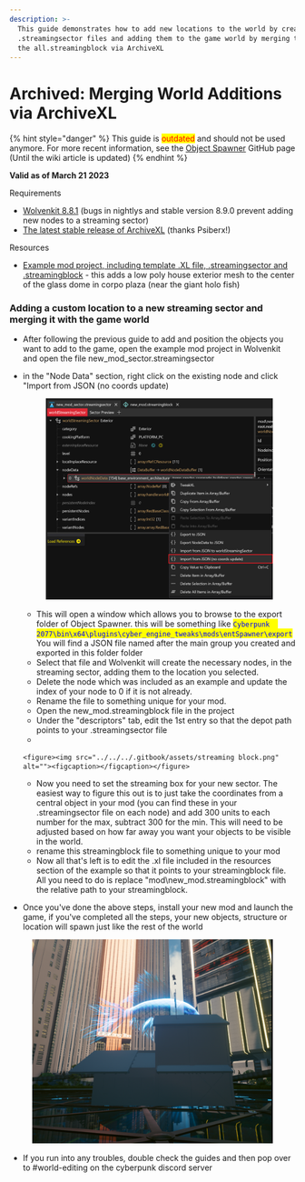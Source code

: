 ```yaml
---
description: >-
  This guide demonstrates how to add new locations to the world by creating new
  .streamingsector files and adding them to the game world by merging them with
  the all.streamingblock via ArchiveXL
---
```


# Archived: Merging World Additions via ArchiveXL

{% hint style="danger" %}
This guide is <mark style="color:red;">outdated</mark> and should not be used anymore. For more recent information, see the [Object Spawner](https://github.com/justarandomguyintheinternet/CP77_entSpawner?tab=readme-ov-file#installation) GitHub page (Until the wiki article is updated)
{% endhint %}

**Valid as of March 21 2023**

Requirements

* [Wolvenkit 8.8.1](https://github.com/WolvenKit/WolvenKit/releases/tag/8.8.1) (bugs in nightlys and stable version 8.9.0 prevent adding new nodes to a streaming sector)&#x20;
* [The latest stable release of ArchiveXL](https://github.com/psiberx/cp2077-archive-xl/releases)  (thanks Psiberx!)&#x20;

Resources

* [Example mod project, including template .XL file, .streamingsector and .streamingblock](https://mega.nz/file/LUFX1RhC#UWw91FcCmWa8bcBJYBGoDVgueYXp93zLLq3MjeCgQ9c) - this adds a low poly house exterior mesh to the center of the glass dome in corpo plaza (near the giant holo fish)

### Adding a custom location to a new streaming sector and merging it with the game world

* After following the previous guide to add and position the objects you want to add to the game, open the example mod project in Wolvenkit and open the file new\_mod\_sector.streamingsector&#x20;
*   in the "Node Data" section, right click on the existing node and click "Import from JSON (no coords update)&#x20;

    <figure><img src="../../../.gitbook/assets/import from json.png" alt=""><figcaption></figcaption></figure>

    * This will open a window which allows you to browse to the export folder of Object Spawner. this will be something like <mark style="color:blue;">`Cyberpunk  2077\bin\x64\plugins\cyber_engine_tweaks\mods\entSpawner\export`</mark> You will find a JSON file named after the main group you created and exported in this folder folder&#x20;
    * Select that file and Wolvenkit will create the necessary nodes, in the streaming sector, adding them to the location you selected.&#x20;
    * Delete the node which was included as an example and update the index of your node to 0 if it is not already.
    * Rename the file to something unique for your mod.
    * Open the new\_mod.streamingblock file in the project
    * Under the "descriptors" tab, edit the 1st entry so that the depot path points to your .streamingsector file
    *

        <figure><img src="../../../.gitbook/assets/streaming block.png" alt=""><figcaption></figcaption></figure>
    * Now you need to set the streaming box for your new sector.  The easiest way to figure this out is to just take the coordinates from a central object in your mod (you can find these in your .streamingsector file on each node) and add 300 units to each number for the max, subtract 300 for the min. This will need to be adjusted based on how far away you want your objects to be visible in the world.
    * rename this streamingblock file to something unique to your mod
    * Now all that's left is to edit the .xl file included in the resources section of the example so that it points to your streamingblock file. All you need to do is replace "mod\new\_mod.streamingblock" with the relative path to your streamingblock.&#x20;


* Once you've done the above steps, install your new mod and launch the game, if you've completed all the steps, your new objects, structure or location will spawn just like the rest of the world

<figure><img src="../../../.gitbook/assets/new addition.png" alt=""><figcaption></figcaption></figure>

* If you run into any troubles, double check the guides and then pop over to #world-editing on the cyberpunk discord server
